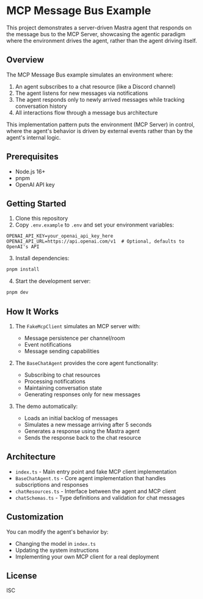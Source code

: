 # MCP Message Bus Example

This project demonstrates a server-driven Mastra agent that responds on the message bus to the MCP Server, showcasing the agentic paradigm where the environment drives the agent, rather than the agent driving itself.

## Overview

The MCP Message Bus example simulates an environment where:

1. An agent subscribes to a chat resource (like a Discord channel)
2. The agent listens for new messages via notifications
3. The agent responds only to newly arrived messages while tracking conversation history
4. All interactions flow through a message bus architecture

This implementation pattern puts the environment (MCP Server) in control, where the agent's behavior is driven by external events rather than by the agent's internal logic.

## Prerequisites

- Node.js 16+ 
- pnpm
- OpenAI API key

## Getting Started

1. Clone this repository
2. Copy `.env.example` to `.env` and set your environment variables:

```
OPENAI_API_KEY=your_openai_api_key_here
OPENAI_API_URL=https://api.openai.com/v1  # Optional, defaults to OpenAI's API
```

3. Install dependencies:

```bash
pnpm install
```

4. Start the development server:

```bash
pnpm dev
```

## How It Works

1. The `FakeMcpClient` simulates an MCP server with:
   - Message persistence per channel/room
   - Event notifications
   - Message sending capabilities

2. The `BaseChatAgent` provides the core agent functionality:
   - Subscribing to chat resources
   - Processing notifications
   - Maintaining conversation state
   - Generating responses only for new messages

3. The demo automatically:
   - Loads an initial backlog of messages
   - Simulates a new message arriving after 5 seconds
   - Generates a response using the Mastra agent
   - Sends the response back to the chat resource

## Architecture

- `index.ts` - Main entry point and fake MCP client implementation
- `BaseChatAgent.ts` - Core agent implementation that handles subscriptions and responses
- `chatResources.ts` - Interface between the agent and MCP client
- `chatSchemas.ts` - Type definitions and validation for chat messages

## Customization

You can modify the agent's behavior by:

- Changing the model in `index.ts`
- Updating the system instructions
- Implementing your own MCP client for a real deployment

## License

ISC